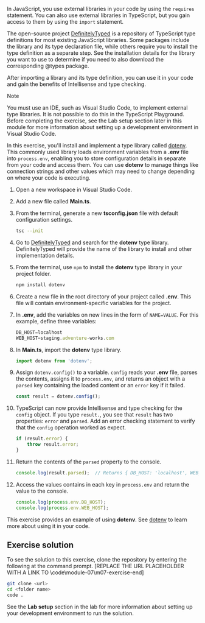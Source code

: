 In JavaScript, you use external libraries in your code by using the `requires` statement. You can also use external libraries in TypeScript, but you gain access to them by using the `import` statement. 


The open-source project [DefinitelyTyped](https://definitelytyped.org/) is a repository of TypeScript type definitions for most existing JavaScript libraries. Some packages include the library and its type declaration file, while others require you to install the type definition as a separate step. See the installation details for the library you want to use to determine if you need to also download the corresponding @types package.

After importing a library and its type definition, you can use it in your code and gain the benefits of Intellisense and type checking.

> [!NOTE]
> You must use an IDE, such as Visual Studio Code, to implement external type libraries. It is not possible to do this in the TypeScript Playground. Before completing the exercise, see the Lab setup section later in this module for more information about setting up a development environment in Visual Studio Code.

In this exercise, you'll install and implement a type library called [dotenv](https://www.npmjs.com/package/dotenv). This commonly used library loads environment variables from a **.env** file into `process.env`, enabling you to store configuration details in separate from your code and access them. You can use **dotenv** to manage things like connection strings and other values which may need to change depending on where your code is executing.

1. Open a new workspace in Visual Studio Code.
1. Add a new file called **Main.ts**.
1. From the terminal, generate a new **tsconfig.json** file with default configuration settings.

    ```bash
    tsc --init
    ```

1. Go to [DefinitelyTyped](https://definitelytyped.org/) and search for the **dotenv** type library. DefinitelyTyped will provide the name of the library to install and other implementation details.
1. From the terminal, use `npm` to install the **dotenv** type library in your project folder.

    ```bash
    npm install dotenv
    ```

1. Create a new file in the root directory of your project called **.env**. This file will contain environment-specific variables for the project.
1. In **.env**, add the variables on new lines in the form of `NAME=VALUE`. For this example, define three variables:

    ```typescript
    DB_HOST=localhost
    WEB_HOST=staging.adventure-works.com
    ```

1. In **Main.ts**, import the **dotenv** type library.

    ```typescript
    import dotenv from 'dotenv';
    ```

1. Assign `dotenv.config()` to a variable. `config` reads your **.env** file, parses the contents, assigns it to `process.env`, and returns an object with a `parsed` key containing the loaded content or an `error` key if it failed.

    ```typescript
    const result = dotenv.config();
    ```

1. TypeScript can now provide Intellisense and type checking for the `config` object. If you type `result.`, you see that `result` has two properties: `error` and `parsed`. Add an error checking statement to verify that the `config` operation worked as expect.

    ```typescript
    if (result.error) {
        throw result.error;
    }
    ```

1. Return the contents of the `parsed` property to the console.

    ```typescript
    console.log(result.parsed);  // Returns { DB_HOST: 'localhost', WEB_HOST: 'staging.adventure-works.com' }
    ```

1. Access the values contains in each key in `process.env` and return the value to the console.

    ```typescript
    console.log(process.env.DB_HOST);
    console.log(process.env.WEB_HOST);
    ```

This exercise provides an example of using **dotenv**. See [dotenv](https://www.npmjs.com/package/dotenv) to learn more about using it in your code.

## Exercise solution

To see the solution to this exercise, clone the repository by entering the following at the command prompt. [REPLACE THE URL PLACEHOLDER WITH A LINK TO \code\module-07\m07-exercise-end]

```bash
git clone <url>
cd <folder name>
code .
```

See the **Lab setup** section in the lab for more information about setting up your development environment to run the solution.
